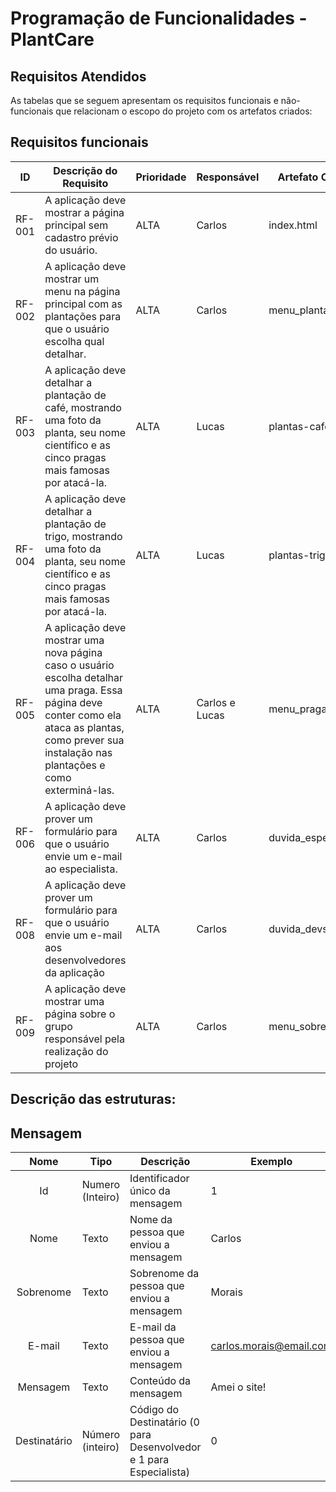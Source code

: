 # Programação de Funcionalidades - PlantCare
## Requisitos Atendidos

As tabelas que se seguem apresentam os requisitos funcionais e não-funcionais que relacionam o escopo do projeto com os artefatos criados:

## Requisitos funcionais
|ID       | Descrição do Requisito  | Prioridade | Responsável | Artefato Criado | 
|---------|-------------------------|------------|-------------|-----------------|
|RF-001| A aplicação deve mostrar a página principal sem cadastro prévio do usuário. | ALTA | Carlos | index.html
|RF-002| A aplicação deve mostrar um menu na página principal com as plantações para que o usuário escolha qual detalhar. | ALTA | Carlos | menu_plantas.html
|RF-003| A aplicação deve detalhar a plantação de café, mostrando uma foto da planta, seu nome científico e as cinco pragas mais famosas por atacá-la. | ALTA | Lucas | plantas-café.html
|RF-004| A aplicação deve detalhar a plantação de trigo, mostrando uma foto da planta, seu nome científico e as cinco pragas mais famosas por atacá-la. | ALTA | Lucas | plantas-trigo.html
|RF-005| A aplicação deve mostrar uma nova página caso o usuário escolha detalhar uma praga. Essa página deve conter como ela ataca as plantas, como prever sua instalação nas plantações e como exterminá-las. | ALTA | Carlos e Lucas | menu_pragas.html
|RF-006| A aplicação deve prover um formulário para que o usuário envie um e-mail ao especialista. | ALTA | Carlos | duvida_especs.html
|RF-008| A aplicação deve prover um formulário para que o usuário envie um e-mail aos desenvolvedores da aplicação | ALTA | Carlos | duvida_devs.html
|RF-009| A aplicação deve mostrar uma página sobre o grupo responsável pela realização do projeto | ALTA | Carlos | menu_sobre.html

## Descrição das estruturas:

## Mensagem
|  **Nome**      | **Tipo**          | **Descrição**                             | **Exemplo**                                    |
|:--------------:|-------------------|-------------------------------------------|------------------------------------------------|
| Id             | Numero (Inteiro)  | Identificador único da mensagem           | 1                                              
| Nome           | Texto             | Nome da pessoa que enviou a mensagem                        | Carlos                                   
| Sobrenome | Texto             | Sobrenome da pessoa que enviou a mensagem                        | Morais                            
| E-mail  | Texto  | E-mail da pessoa que enviou a mensagem  | carlos.morais@email.com                                      
| Mensagem | Texto | Conteúdo da mensagem | Amei o site!
| Destinatário | Número (inteiro) | Código do Destinatário (0 para Desenvolvedor e 1 para Especialista) | 0
